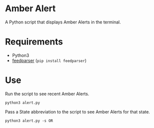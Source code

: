 # Amber Alert

A Python script that displays Amber Alerts in the terminal.

# Requirements

* Python3
* [feedparser](https://pypi.org/project/feedparser/) (`pip install feedparser`)

# Use

Run the script to see recent Amber Alerts.

`python3 alert.py`

Pass a State abbreviation to the script to see Amber Alerts for that state.

`python3 alert.py -s OR`
